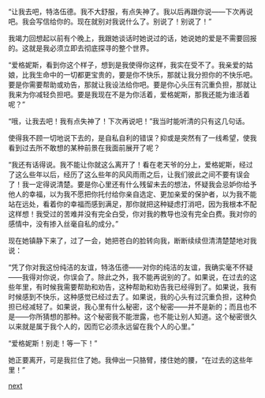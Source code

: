 
“让我去吧，特洛伍德。我不大舒服，有点失神了。我以后再跟你说——下次再说吧。我会写信给你的。现在就别对我说什么了。别说了！别说了！”

我竭力回想起以前有个晚上，我跟她谈话时她说过的话，她说她的爱是不需要回报的。这就是我必须立即去彻底探寻的整个世界。

“爱格妮斯，看到你这个样子，想到是我使得你这样，我实在受不了。我亲爱的姑娘，比我生命中的一切都更宝贵的，要是你不快乐，那就让我分担你的不快乐吧。要是你需要帮助或劝告，那就让我设法给你吧。要是你心头压有沉重负担，那就让我来为你减轻负担吧。要是我现在不是为你活着，爱格妮斯，那我还能为谁活着呢？”

“哦，让我去吧！我有点失神了！下次再说吧！”我当时能听清的只有这几句话。

使得我不顾一切地说下去的，是自私自利的错误？抑或是突然有了一线希望，使我看到过去所不敢想的某种前景在我面前展开了呢？

“我还有话得说。我不能让你就这么离开了！看在老天爷的分上，爱格妮斯，经过了这么些年以后，经历了这么些年的风风雨雨之后，让我们彼此之间不要有误会了！我一定得说清楚。要是你心里还有什么残留未去的想法，怀疑我会忌妒你给予他人的幸福，以为我不愿把你托付给你亲自选定、更加亲爱的保护者，以为我不能站在远处，看着你的幸福而感到满足，那你就把这种疑虑打消吧，因为我根本不配这样想！我受过的苦难并没有完全白受，你对我的教导也没有完全白费。我对你的感情中，没有掺入丝毫自私的成分。”

现在她镇静下来了，过了一会，她把苍白的脸转向我，断断续续但清清楚楚地对我说：

“凭了你对我这份纯洁的友谊，特洛伍德——对你的纯洁的友谊，我确实毫不怀疑——我得对你说，你误会了。除此之外，我不能再说别的了。如果说，在过去的这些年里，有时候我需要帮助和劝告，这种帮助和劝告我已经得到了。如果说，我有时候感到不快乐，这种感觉已经过去了。如果说，我的心头有过沉重负担，这种负担已经减轻了。如果说，我心里有什么秘密，这个秘密——并不是新的；而且也不是——你所猜想的那种。这个秘密我不能泄露，也不能让别人知道。这个秘密很久以来就是属于我个人的，因而它必须永远留在我个人的心里。”

“爱格妮斯！别走！等一下！”

她正要离开，可是我拦住了她。我伸出一只胳臂，搂住她的腰，“在过去的这些年里！”

[next](page765)